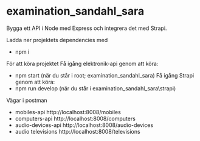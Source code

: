 # examination_sandahl_sara
Bygga ett API i Node med Express och integrera det med Strapi. 

Ladda ner projektets dependencies med
- npm i 

För att köra projektet
Få igång elektronik-api genom att köra:
- npm start (när du står i root; examination_sandahl_sara)
Få igång Strapi genom att köra:
- npm run develop (när du står i examination_sandahl_sara\strapi)

Vägar i postman
- mobiles-api
http://localhost:8008/mobiles
- computers-api
http://localhost:8008/computers
- audio-devices-api
http://localhost:8008/audio-devices
- audio televisions
http://localhost:8008/televisions